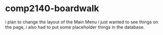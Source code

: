 # comp2140-boardwalk

i plan to change the layout of the Main Menu i just wanted to see things on the page, i also had to put some placeholder things in the database.